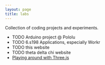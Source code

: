 ```yaml
---
layout: page
title: labs
---
```


Collection of coding projects and experiments.

* TODO Arduino project @ Pololu
* TODO 6.s198 Applications, especially Workr
* TODO this website
* TODO theta delta chi website
* [Playing around with Three.js](three/)